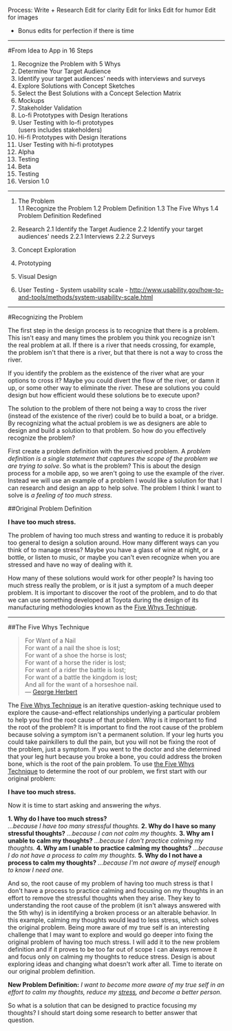 Process:
Write + Research
Edit for clarity
Edit for links
Edit for humor
Edit for images
* Bonus edits for perfection if there is time

---
#From Idea to App in 16 Steps
1. Recognize the Problem with 5 Whys  
2. Determine Your Target Audience  
3. Identify your target audiences' needs with interviews and surveys  
4. Explore Solutions with Concept Sketches  
5. Select the Best Solutions with a Concept Selection Matrix  
6. Mockups  
7. Stakeholder Validation  
8. Lo-fi Prototypes with Design Iterations  
9. User Testing with lo-fi prototypes  
   (users includes stakeholders)  
10. Hi-fi Prototypes with Design Iterations  
11. User Testing with hi-fi prototypes  
12. Alpha 
13. Testing  
14. Beta  
15. Testing  
16. Version 1.0

---
1. The Problem  
	1.1 Recognize the Problem
	1.2 Problem Definition
	1.3 The Five Whys
	1.4 Problem Definition Redefined


2. Research
	2.1 Identify the Target Audience
	2.2 Identify your target audiences' needs
		2.2.1 Interviews
		2.2.2 Surveys
3. Concept Exploration
4. Prototyping
5. Visual Design
6. User Testing - System usability scale - http://www.usability.gov/how-to-and-tools/methods/system-usability-scale.html

---

#Recognizing the Problem

The first step in the design process is to recognize that there is a problem. This isn't easy and many times the problem you think you recognize isn't the real problem at all. If there is a river that needs crossing, for example, the problem isn't that there is a river, but that there is not a way to cross the river. 

If you identify the problem as the existence of the river what are your options to cross it? Maybe you could divert the flow of the river, or damn it up, or some other way to eliminate the river. These are solutions you could design but how efficient would these solutions be to execute upon? 

The solution to the problem of there not being a way to cross the river (instead of the existence of the river) could be to build a boat, or a bridge. By recognizing what the actual problem is we as designers are able to design and build a solution to that problem. So how do you effectively recognize the problem?

First create a problem definition with the perceived problem. A *problem definition is a single statement that captures the scope of the problem we are trying to solve*. So what is the problem? This is about the design process for a mobile app, so we aren't going to use the example of the river. Instead we will use an example of a problem I would like a solution for that I can research and design an app to help solve. The problem I think I want to solve is *a feeling of too much stress*.

##Original Problem Definition

**I have too much stress.**

The problem of having too much stress and wanting to reduce it is probably too general to design a solution around. How many different ways can you think of to manage stress? Maybe you have a glass of wine at night, or a bottle, or listen to music, or maybe you can't even recognize when you are stressed and have no way of dealing with it. 

How many of these solutions would work for other people? Is having too much stress really the problem, or is it just a symptom of a much deeper problem. It is important to discover the root of the problem, and to do that we can use something developed at Toyota during the design of its manufacturing methodologies known as the [Five Whys Technique](https://en.wikipedia.org/wiki/5_Whys).

---

##The Five Whys Technique

> For Want of a Nail  
> For want of a nail the shoe is lost;  
> For want of a shoe the horse is lost;  
> For want of a horse the rider is lost;  
> For want of a rider the battle is lost;    
> For want of a battle the kingdom is lost;  
> And all for the want of a horseshoe nail.  
> — [George Herbert](https://en.wikipedia.org/wiki/George_Herbert)

The [Five Whys Technique](http://www.adb.org/sites/default/files/publication/27641/five-whys-technique.pdf) is an iterative question-asking technique used to explore the cause-and-effect relationships underlying a particular problem to help you find the root cause of that problem. Why is it important to find the root of the problem? It is important to find the root cause of the problem because solving a symptom isn't a permanent solution. If your leg hurts you could take painkillers to dull the pain, but you will not be fixing the root of the problem, just a symptom. If you went to the doctor and she determined that your leg hurt because you broke a bone, you could address the broken bone, which is the root of the pain problem. To use [the Five Whys Technique](http://www.shmula.com/jeff-bezos-5-why-exercise-root-cause-analysis-cause-and-effect-ishikawa-lean-thinking-six-sigma/987/) to determine the root of our problem, we first start with our original problem:

**I have too much stress.**

Now it is time to start asking and answering the *whys*.

**1. Why do I have too much stress?**  
*...because I have too many stressful thoughts.*
**2. Why do I have so many stressful thoughts?**
*...because I can not calm my thoughts.*
**3. Why am I unable to calm my thoughts?**
*...because I don't practice calming my thoughts.*
**4. Why am I unable to practice calming my thoughts?**
*...because I do not have a process to calm my thoughts.*
**5. Why do I not have a process to calm my thoughts?**
*...because I'm not aware of myself enough to know I need one.*

And so, the root cause of my problem of having too much stress is that I don't have a process to practice calming and focusing on my thoughts in an effort to remove the stressful thoughts when they arise. They key to understanding the root cause of the problem (it isn't always answered with the 5th why) is in identifying a broken process or an alterable behavior. In this example, calming my thoughts would lead to less stress, which solves the original problem. Being more aware of my true self is an interesting challenge that I may want to explore and would go deeper into fixing the original problem of having too much stress. I will add it to the new problem definition and if it proves to be too far out of scope I can always remove it and focus only on calming my thoughts to reduce stress. Design is about exploring ideas and changing what doesn't work after all. Time to iterate on our original problem definition.

**New Problem Definition:**
*I want to become more aware of my true self in an effort to calm my thoughts, reduce my [stress]((http://www.mayoclinic.org/healthy-lifestyle/stress-management/in-depth/stress-symptoms/art-20050987)), and become a better person.*

So what is a solution that can be designed to practice focusing my thoughts? I should start doing some research to better answer that question.








